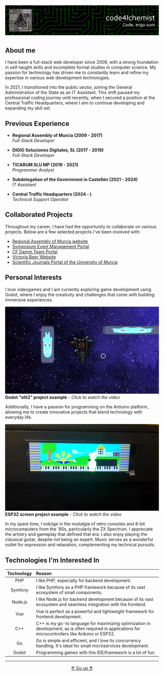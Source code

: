 # ![code4lchemist - Code, ergo sum](./header.png)

## About me

I have been a full-stack web developer since 2009, with a strong foundation in self-taught skills and incomplete formal studies in computer science. My passion for technology has driven me to constantly learn and refine my expertise in various web development technologies.

In 2021, I transitioned into the public sector, joining the General Administration of the State as an IT Assistant. This shift paused my professional coding journey until recently, when I secured a position at the Central Traffic Headquarters, where I aim to continue developing and expanding my skill set.

## Previous Experience

- **Regional Assembly of Murcia (2009 - 2017)**  
*Full-Stack Developer*
- **DIGIO Soluciones Digitales, SL (2017 - 2019)**  
*Full-Stack Developer*

- **TICARUM SLU MP (2019 - 2021)**  
*Programmer Analyst*

- **Subdelegation of the Government in Castellón (2021 - 2024)**  
*IT Assistant*

- **Central Traffic Headquarters (2024 - )**  
*Technical Support Operator*

## Collaborated Projects

Throughout my career, I have had the opportunity to collaborate on various projects. Below are a few selected projects I've been involved with:

- [Regional Assembly of Murcia website](https://www.asambleamurcia.es)
- [Symposium Event Management Portal](https://symposium.events)
- [CF Damm Team Portal](https://www.cfdamm.cat/es)
- [Victoria Beer Website](https://www.cervezavictoria.es/es)
- [Scientific Journals Portal of the University of Murcia](https://revistas.um.es)

## Personal Interests

I love videogames and I am currently exploring game development using Godot, where I enjoy the creativity and challenges that come with building immersive experiences.

[![Watch the video](./elit2.png)](https://github.com/code4lchemist/code4lchemist/raw/refs/heads/main/elit2.mp4)  
**Godot "elit2" project example** - *Click to watch the video*

Additionally, I have a passion for programming on the Arduino platform, allowing me to create innovative projects that blend technology with everyday life.

[![Watch the video](./mm.png)](https://github.com/code4lchemist/code4lchemist/raw/refs/heads/main/mm.mp4)  
**ESP32 screen project example** - *Click to watch the video*

In my spare time, I indulge in the nostalgia of retro consoles and 8-bit microcomputers from the '80s, particularly the ZX Spectrum. I appreciate the artistry and gameplay that defined that era. I also enjoy playing the classical guitar, despite not being an expert. Music serves as a wonderful outlet for expression and relaxation, complementing my technical pursuits.


## Technologies I'm Interested In

| Technology | Reason                                         |
| :--------: | :--------------------------------------------- |
| PHP        | I like PHP, especially for backend development. |
| Symfony    | I like Symfony as a PHP framework because of its vast ecosystem of small components. |
| Node.js    | I like Node.js for backend development because of its vast ecosystem and seamless integration with the frontend. |
| Vue        | Vue is perfect as a powerful and lightweight framework for frontend development. |
| C++        | C++ is my go-to language for maximizing optimization in development, as is often required in applications for microcontrollers like Arduino or ESP32. |
| Go         | Go is simple and efficient, and I love its concurrency handling. It's ideal for small microservices development. |
| Godot      | Programming games with this IDE/framework is a lot of fun. |

---

<center>

[⇈ Go up ⇈](#) 

</center>


<!---
code4lchemist/code4lchemist is a ✨ special ✨ repository because its `README.md` (this file) appears on your GitHub profile.
You can click the Preview link to take a look at your changes.
--->
